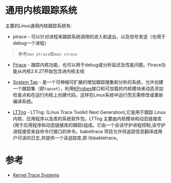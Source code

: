 # 通用内核跟踪系统

主要的Linux通用内核跟踪系统有:

* ptrace - 可以针对进程来跟踪系统调用的进入和退出，以及信号发送（也用于debug一个进程）

> 参考`man ptrace`和`man strace`

* [Ftrace](http://www.elinux.org/Ftrace) - 跟踪内核功能，也可以用于debug或分析延迟及性能问题。Ftrace功能从内核2.6.27开始包含进内核主线

* [System Tap](http://www.elinux.org/System_Tap) - 是一个可伸缩可扩展的增加跟踪搜集和分析的系统，允许创建一个跟踪集（即`tapset`），利用[KProbes](http://www-users.cs.umn.edu/~boutcher/kprobes/)接口和可加载的内核模块来动态添加检查点和在运行内核上创建代码，这样在Linux系统中运行而无需修改或重新编译系统。

* [LTTng](http://lttng.org) - LTTng: (Linux Trace Toolkit Next Generation),它是用于跟踪 Linux 内核、应用程序以及库的系统软件包。LTTng 主要由内核模块和动态链接库(用于应用程序和动态链接库的跟踪)组成。它由一个会话守护进程控制,该守护进程接受来自命令行接口的命令。babeltrace 项目允许将追踪信息翻译成用户可读的日志,并提供一个读追踪库,即 libbabletrace。

# 参考

* [Kernel Trace Systems](http://www.elinux.org/Kernel_Trace_Systems)